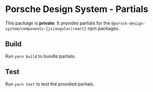 # Porsche Design System - Partials

This package is **private**. 
It provides partials for the `@porsch-design-system/components-{js|angular|react}` npm packages.

## Build

Run `yarn build` to bundle partials.

## Test

Run `yarn test` to test the provided partials.
